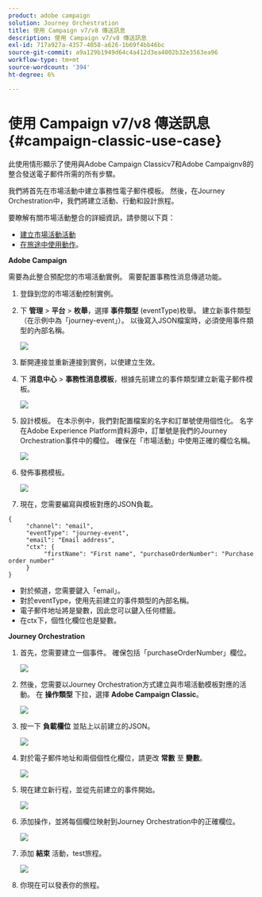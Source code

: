 ```yaml
---
product: adobe campaign
solution: Journey Orchestration
title: 使用 Campaign v7/v8 傳送訊息
description: 使用 Campaign v7/v8 傳送訊息
exl-id: 717a927a-4357-4058-a626-1b69f4bb46bc
source-git-commit: a9a129b1949d64c4a412d3ea4002b32e3563ea96
workflow-type: tm+mt
source-wordcount: '394'
ht-degree: 6%

---
```


# 使用 Campaign v7/v8 傳送訊息 {#campaign-classic-use-case}

此使用情形顯示了使用與Adobe Campaign Classicv7和Adobe Campaignv8的整合發送電子郵件所需的所有步驟。

我們將首先在市場活動中建立事務性電子郵件模板。 然後，在Journey Orchestration中，我們將建立活動、行動和設計旅程。

要瞭解有關市場活動整合的詳細資訊，請參閱以下頁：

* [建立市場活動活動](../action/acc-action.md)
* [在旅途中使用動作](../building-journeys/using-adobe-campaign-classic.md)。

**Adobe Campaign**

需要為此整合預配您的市場活動實例。 需要配置事務性消息傳遞功能。

1. 登錄到您的市場活動控制實例。

1. 下 **管理** > **平台** > **枚舉**，選擇 **事件類型** (eventType)枚舉。 建立新事件類型（在示例中為「journey-event」）。 以後寫入JSON檔案時，必須使用事件類型的內部名稱。

   ![](../assets/accintegration-uc-1.png)

1. 斷開連接並重新連接到實例，以使建立生效。

1. 下 **消息中心** > **事務性消息模板**，根據先前建立的事件類型建立新電子郵件模板。

   ![](../assets/accintegration-uc-2.png)

1. 設計模板。 在本示例中，我們對配置檔案的名字和訂單號使用個性化。 名字在Adobe Experience Platform資料源中，訂單號是我們的Journey Orchestration事件中的欄位。 確保在「市場活動」中使用正確的欄位名稱。

   ![](../assets/accintegration-uc-3.png)

1. 發佈事務模板。

   ![](../assets/accintegration-uc-4.png)

1. 現在，您需要編寫與模板對應的JSON負載。

```
{
     "channel": "email",
     "eventType": "journey-event",
     "email": "Email address",
     "ctx": {
          "firstName": "First name", "purchaseOrderNumber": "Purchase order number"
     }
}
```

* 對於頻道，您需要鍵入「email」。
* 對於eventType，使用先前建立的事件類型的內部名稱。
* 電子郵件地址將是變數，因此您可以鍵入任何標籤。
* 在ctx下，個性化欄位也是變數。

**Journey Orchestration**

1. 首先，您需要建立一個事件。 確保包括「purchaseOrderNumber」欄位。

   ![](../assets/accintegration-uc-5.png)

1. 然後，您需要以Journey Orchestration方式建立與市場活動模板對應的活動。 在 **操作類型** 下拉，選擇 **Adobe Campaign Classic**。

   ![](../assets/accintegration-uc-6.png)

1. 按一下 **負載欄位** 並貼上以前建立的JSON。

   ![](../assets/accintegration-uc-7.png)

1. 對於電子郵件地址和兩個個性化欄位，請更改 **常數** 至 **變數**。

   ![](../assets/accintegration-uc-8.png)

1. 現在建立新行程，並從先前建立的事件開始。

   ![](../assets/accintegration-uc-9.png)

1. 添加操作，並將每個欄位映射到Journey Orchestration中的正確欄位。

   ![](../assets/accintegration-uc-10.png)

1. 添加 **結束** 活動，test旅程。

   ![](../assets/accintegration-uc-11.png)

1. 你現在可以發表你的旅程。
